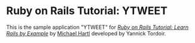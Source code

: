 # Ruby on Rails Tutorial: YTWEET

This is the sample application "YTWEET" for
[*Ruby on Rails Tutorial: Learn Rails by Example*](http://railstutorial.org/)
by [Michael Hartl](http://michaelhartl.com/) developed by Yannick Tordoir.